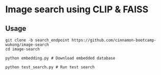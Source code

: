 # Image search using CLIP & FAISS
## Usage
```
git clone -b search_endpoint https://github.com/cinnamon-bootcamp-wukong/image-search
cd image-search
```
```
python embedding.py # Download embedded database
```
```
python test_search.py # Run test search
```
